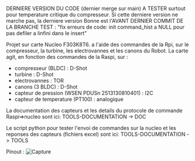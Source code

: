 DERNIERE VERSION DU CODE (dernier merge sur main) A TESTER surtout pour temperature critique du compresseur. Si cette derniere version ne marche pas, la derniere version Bonne est l'AVANT DERNIER COMMIT DE LA BRANCHE TEST : "fix erreurs de code: init command_hist a NULL pour pas defiler a linfini dans le insert"

Projet sur carte Nucleo F303K8T6. a l'aide des commandes de la Rpi, sur le compresseur, la turbine, les electrovannes et les canons du Robot.
La carte agit, en fonction des commandes de la Raspi, sur :
  - compresseur (BLDC) : D-Shot
  - turbine : D-Shot
  - electrovannes : TOR
  - canons (3 BLDC) : D-Shot
  - capteur de pression (WSEN PDUSn 2513130810401) : I2C
  - capteur de temperature (PT100) : analogique

La documentation des capteurs et les details du protocole de commande Raspi=>nucleo sont ici:
TOOLS-DOCUMENTATION -> DOC

Le script python pour tester l'envoi de commandes sur la nucleo et les reponses des capteurs (fichiers excel) sont ici:
TOOLS-DOCUMENTATION -> TOOLS

Pinout : 
![Capture](https://github.com/goldobot/Carte_pneumatique/assets/90452075/6edad983-73cf-4a0e-a7a7-4d94c6e21541)
